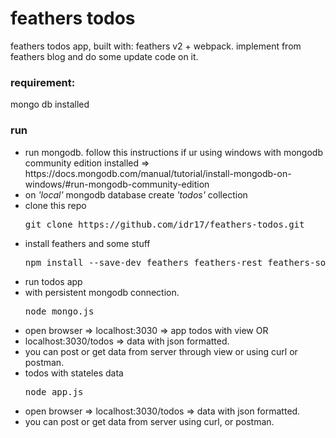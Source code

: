 <h1>feathers todos</h1>
<p>feathers todos app, built with: feathers v2 + webpack. 
implement from feathers blog and do some update code on it.</p>

<h3>requirement:</h3>
<p>mongo db installed</p>

<h3>run</h3>
<ul>
<li>run mongodb. follow this instructions if ur using windows with mongodb community edition installed => https://docs.mongodb.com/manual/tutorial/install-mongodb-on-windows/#run-mongodb-community-edition</li>
<li>on <i>'local'</i> mongodb database create <i>'todos'</i> collection</li>
<li>clone this repo<pre>git clone https://github.com/idr17/feathers-todos.git</pre></li>
<li>install feathers and some stuff<pre>npm install --save-dev feathers feathers-rest feathers-socketio mongodb feathers-mongodb ejs webpack@latest</pre></li>

<li>run todos app</li>
<li>with persistent mongodb connection.<pre>node mongo.js</pre></li>
<li>open browser => localhost:3030 => app todos with view OR</li>
<li>localhost:3030/todos => data with json formatted.</li>
<li>you can post or get data from server through view or using curl or postman.</li>

<li>todos with stateles data <pre>node app.js</pre></li>
<li>open browser => localhost:3030/todos => data with json formatted.</li>
<li>you can post or get data from server using curl, or postman.</li>
</ul>
